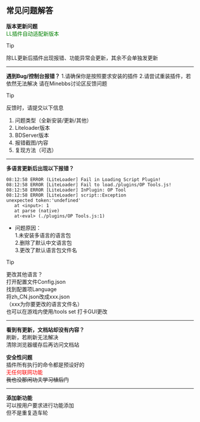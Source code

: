 ## 常见问题解答  
**版本更新问题**  
<font color=#008000>LL插件自动适配新版本</font>
> [!tip]
> 除LL更新后插件出现报错、功能异常会更新，其余不会单独发更新
***

**遇到Bug/控制台报错？**
1.请确保你是按照要求安装的插件
2.请尝试重装插件，若依然无法解决
请在Minebbs讨论区反馈问题
> [!tip]
> 反馈时，请提交以下信息
> 1. 问题类型（全新安装/更新/其他）
> 2. Liteloader版本
> 3. BDServer版本
> 4. 报错截图/内容
> 5. 复现方法（可选）

***

**多语言更新后出现以下报错？**
```log
08:12:58 ERROR (LiteLoader] Fail in Loading Script Plugin!
08:12:58 ERROR [LiteLoader] Fail to load./plugins/OP Tools.js!
08:12:58 ERROR [LiteLoader] InPlugin: OP Tool
08:12:58 ERROR [LiteLoader] script::Exception
unexpected token:'undefined'
   at <input>: 1
   at parse (native)
   at‹eval> (./plugins/OP Tools.js:1)
```
- 问题原因：  
1.未安装多语言的语言包  
2.删除了默认中文语言包  
3.更改了默认语言包文件名  

> [!tip]
> 更改其他语言？  
> 打开配置文件Config.json  
> 找到配置项Language  
> 将zh_CN.json改成xxx.json  
> （xxx为你要更改的语言文件名）  
> 也可以在游戏内使用/tools set 打卡GUI更改  

***

**看到有更新，文档站却没有内容？**  
刷新，若刷新无法解决  
清除浏览器缓存后再访问文档站

**安全性问题**  
插件所有执行的命令都是预设好的  
<font color=#FF000>无任何联网功能</font>  
~~我也没那闲功夫学习植后门~~

***

**添加新功能**  
可以按用户要求进行功能添加  
但不是重复造车轮

